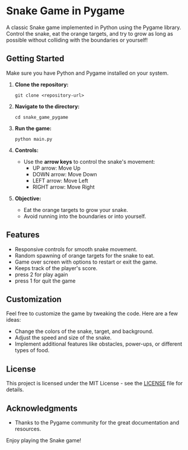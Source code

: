 # Snake Game in Pygame

A classic Snake game implemented in Python using the Pygame library. Control the snake, eat the orange targets, and try to grow as long as possible without colliding with the boundaries or yourself!

## Getting Started

Make sure you have Python and Pygame installed on your system.

1. **Clone the repository:**
    ```
    git clone <repository-url>
    ```

2. **Navigate to the directory:**
    ```
    cd snake_game_pygame
    ```

3. **Run the game:**
    ```
    python main.py
    ```

4. **Controls:**
    - Use the **arrow keys** to control the snake's movement:
        - UP arrow: Move Up
        - DOWN arrow: Move Down
        - LEFT arrow: Move Left
        - RIGHT arrow: Move Right

5. **Objective:**
    - Eat the orange targets to grow your snake.
    - Avoid running into the boundaries or into yourself.

## Features

- Responsive controls for smooth snake movement.
- Random spawning of orange targets for the snake to eat.
- Game over screen with options to restart or exit the game.
- Keeps track of the player's score.
- press 2 for play again
- press 1 for quit the game


## Customization

Feel free to customize the game by tweaking the code. Here are a few ideas:

- Change the colors of the snake, target, and background.
- Adjust the speed and size of the snake.
- Implement additional features like obstacles, power-ups, or different types of food.

## License

This project is licensed under the MIT License - see the [LICENSE](LICENSE) file for details.

## Acknowledgments

- Thanks to the Pygame community for the great documentation and resources.

Enjoy playing the Snake game!
